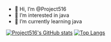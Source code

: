 - 👋 Hi, I’m @Project516
- 👀 I’m interested in java
- 🌱 I’m currently learning java


[![Project516's GitHub stats](https://github-readme-stats.vercel.app/apiProject516=anuraghazra)](https://github.com/anuraghazra/github-readme-stats)
[![Top Langs](https://github-readme-stats.vercel.app/api/top-langs/Project516=anuraghazra&layout=donut)](https://github.com/anuraghazra/github-readme-stats)
<!---
Project516/Project516 is a ✨ special ✨ repository because its `README.md` (this file) appears on your GitHub profile.
You can click the Preview link to take a look at your changes.
--->
